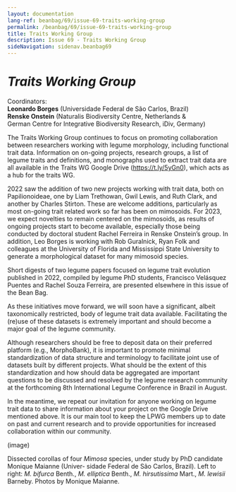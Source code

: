 ```yaml
---
layout: documentation
lang-ref: beanbag/69/issue-69-traits-working-group
permalink: /beanbag/69/issue-69-traits-working-group
title: Traits Working Group
description: Issue 69 - Traits Working Group
sideNavigation: sidenav.beanbag69
---
```


# *Traits Working Group*

Coordinators:\
**Leonardo Borges** (Universidade Federal de São Carlos, Brazil) \
**Renske Onstein** (Naturalis Biodiversity Centre, Netherlands & \
German Centre for Integrative Biodiversity Research, iDiv, Germany)

The Traits Working Group continues to focus on promoting collaboration between researchers working with legume morphology, including functional trait data. Information on on-going projects, research groups, a list of legume traits and definitions, and monographs used to extract trait data are all available in the Traits WG Google Drive (https://t.ly/5yGn0), which acts as a hub for the traits WG.

2022 saw the addition of two new projects working with trait data, both on Papilionoideae, one by Liam Trethowan, Gwil Lewis, and Ruth Clark, and another by Charles Stirton. These are welcome additions, particularly as most on-going trait related work so far has been on mimosoids. For 2023, we expect novelties to remain centered on the mimosoids, as results of ongoing projects start to become available, especially those being conducted by doctoral student Rachel Ferreira in Renske Onstein’s group. In addition, Leo Borges is working with Rob Guralnick, Ryan Folk and colleagues at the University of Florida and Mississippi State University to generate a morphological dataset for many mimosoid species.

Short digests of two legume papers focused on legume trait evolution published in 2022, compiled by legume PhD students, Francisco Velásquez Puentes and Rachel Souza Ferreira, are presented elsewhere in this issue of the Bean Bag.

As these initiatives move forward, we will soon have a significant, albeit taxonomically restricted, body of legume trait data available. Facilitating the (re)use of these datasets is extremely important and should become a major goal of the legume community.

Although researchers should be free to deposit data on their preferred platform (e.g., MorphoBank), it is important to promote minimal standardization of data structure and terminology to facilitate joint use of datasets built by different projects. What should be the extent of this standardization and how should data be aggregated are important questions to be discussed and resolved by the legume research community at the forthcoming 8th International Legume Conference in Brazil in August.

In the meantime, we repeat our invitation for anyone working on legume trait data to share information about your project on the Google Drive mentioned above. It is our main tool to keep the LPWG members up to date on past and current research and to provide opportunities for increased collaboration within our community.

(image)

Dissected corollas of four *Mimosa* species, under study by PhD candidate Monique Maianne (Univer- sidade Federal de São Carlos, Brazil). Left to right: *M. bifurca* Benth., *M. elliptica* Benth., *M. hirsutissima* Mart., *M. lewisii* Barneby. Photos by Monique Maianne.
